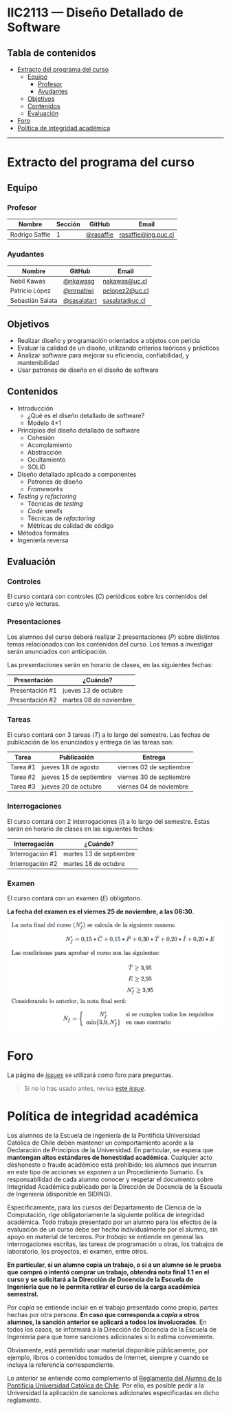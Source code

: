 
# IIC2113 — Diseño Detallado de Software

## Tabla de contenidos

- [Extracto del programa del curso](#extracto-del-programa-del-curso)
  - [Equipo](#equipo)
    - [Profesor](#profesor)
    - [Ayudantes](#ayudantes)
  - [Objetivos](#objetivos)
  - [Contenidos](#contenidos)
  - [Evaluación](#evaluación)
- [Foro](#foro)
- [Política de integridad académica](#política-de-integridad-académica)

---

# Extracto del programa del curso

## Equipo

### Profesor

Nombre         | Sección | GitHub      | Email
-------------- | ------- | ----------- | ---------------------
Rodrigo Saffie | 1       | [@rasaffie] | [rasaffie@ing.puc.cl]

### Ayudantes

Nombre           | GitHub        | Email
---------------- | ------------- | ----------------
Nebil Kawas      | [@nkawasg]    | [nakawas@uc.cl]
Patricio López   | [@mrpatiwi]   | [pelopez2@uc.cl]
Sebastián Salata | [@sasalatart] | [sasalata@uc.cl]

[@rasaffie]:   https://github.com/rasaffie
[@nkawasg]:    https://github.com/nkawasg
[@mrpatiwi]:   https://github.com/mrpatiwi
[@sasalatart]: https://github.com/sasalatart

[rasaffie@ing.puc.cl]: mailto:rasaffie@ing.puc.cl
[nakawas@uc.cl]:       mailto:nakawas@uc.cl
[pelopez2@uc.cl]:      mailto:pelopez2@uc.cl
[sasalata@uc.cl]:      mailto:sasalata@uc.cl

## Objetivos
- Realizar diseño y programación orientados a objetos con pericia
- Evaluar la calidad de un diseño, utilizando criterios teóricos y prácticos
- Analizar software para mejorar su eficiencia, confiabilidad, y mantenibilidad
- Usar patrones de diseño en el diseño de software

## Contenidos
- Introducción
  - ¿Qué es el diseño detallado de software?
  - Modelo 4+1
- Principios del diseño detallado de software
  - Cohesión
  - Acomplamiento
  - Abstracción
  - Ocultamiento
  - SOLID
- Diseño detallado aplicado a componentes
  - Patrones de diseño
  - _Frameworks_
- _Testing_ y _refactoring_
  - Técnicas de _testing_
  - _Code smells_
  - Técnicas de _refactoring_
  - Métricas de calidad de código
- Métodos formales
- Ingeniería reversa

## Evaluación

### Controles

El curso contará con controles (_C_) periódicos sobre los contenidos del curso y/o lecturas.

### Presentaciones

Los alumnos del curso deberá realizar 2 presentaciones (_P_) sobre distintos temas relacionados con los contenidos del curso. Los temas a investigar serán anunciados con anticipación.

Las presentaciones serán en horario de clases, en las siguientes fechas:

Presentación     | ¿Cuándo?
---------------- | ----------------------
Presentación \#1 | jueves 13 de octubre
Presentación \#2 | martes 08 de noviembre

### Tareas

El curso contará con 3 tareas (_T_) a lo largo del semestre. Las fechas de publicación de los enunciados y entrega de las tareas son:

Tarea     | Publicación             | Entrega
--------- | ----------------------- | ------------------------
Tarea \#1 | jueves 18 de agosto     | viernes 02 de septiembre
Tarea \#2 | jueves 15 de septiembre | viernes 30 de septiembre
Tarea \#3 | jueves 20 de octubre    | viernes 04 de noviembre

### Interrogaciones

El curso contará con 2 interrogaciones (_I_) a lo largo del semestre. Estas serán en horario de clases en las siguientes fechas:

Interrogación     | ¿Cuándo?
----------------- | -----------------------
Interrogación \#1 | martes 13 de septiembre
Interrogación \#2 | martes 18 de octubre

### Examen

El curso contará con un examen (_E_) obligatorio.

**La fecha del examen es el viernes 25 de noviembre, a las 08:30.**

![nota](./Media/nota.png)

# Foro

La página de [_issues_](https://github.com/IIC2113-2016-2/syllabus/issues) se utilizará como foro para preguntas.

> Si no lo has usado antes, revisa [este _issue_](
  https://github.com/IIC2113-2016-2/syllabus/issues/1).

# Política de integridad académica

Los alumnos de la Escuela de Ingeniería de la Pontificia Universidad Católica de Chile deben mantener un comportamiento acorde a la Declaración de Principios de la Universidad.  En particular, se espera que **mantengan altos estándares de honestidad académica**.  Cualquier acto deshonesto o fraude académico está prohibido; los alumnos que incurran en este tipo de acciones se exponen a un Procedimiento Sumario. Es responsabilidad de cada alumno conocer y respetar el documento sobre Integridad Académica publicado por la Dirección de Docencia de la Escuela de Ingeniería (disponible en SIDING).

Específicamente, para los cursos del Departamento de Ciencia de la Computación, rige obligatoriamente la siguiente política de integridad académica. Todo trabajo presentado por un alumno para los efectos de la evaluación de un curso debe ser hecho individualmente por el alumno, sin apoyo en material de terceros.  Por _trabajo_ se entiende en general las interrogaciones escritas, las tareas de programación u otras, los trabajos de laboratorio, los proyectos, el examen, entre otros.

**En particular, si un alumno copia un trabajo, o si a un alumno se le prueba que compró o intentó comprar un trabajo, obtendrá nota final 1.1 en el curso y se solicitará a la Dirección de Docencia de la Escuela de Ingeniería que no le permita retirar el curso de la carga académica semestral.**

Por _copia_ se entiende incluir en el trabajo presentado como propio, partes hechas por otra persona.  **En caso que corresponda a _copia_ a otros alumnos, la sanción anterior se aplicará a todos los involucrados**.  En todos los casos, se informará a la Dirección de Docencia de la Escuela de Ingeniería para que tome sanciones adicionales si lo estima conveniente.

Obviamente, está permitido usar material disponible públicamente, por ejemplo, libros o contenidos tomados de Internet, siempre y cuando se incluya la referencia correspondiente.

Lo anterior se entiende como complemento al [Reglamento del Alumno de la Pontificia Universidad Católica de Chile].  Por ello, es posible pedir a la Universidad la aplicación de sanciones adicionales especificadas en dicho reglamento.

[Reglamento del Alumno de la Pontificia Universidad Católica de Chile]: http://admisionyregistros.uc.cl/alumnos/informacion-academica/reglamentos-estudiantiles
